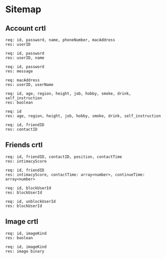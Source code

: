 # Sitemap

## Account crtl

```/api/account/register by POST
req: id, password, name, phoneNumber, macAddress
res: userID
```

```/api/account/login - by POST
req: id, password  
res: userID, name
```

```/api/account/delete - by DELTE
req: id, password
res: message
```

```/api/account/findUser - by GET
req: macAddress
res: userID, userName
```

```/api/account/updateProfile - by POST
req: id, age, region, height, job, hobby, smoke, drink, self_instruction
res: boolean
```

```/api/account/downloadProfile - by GET
req: id
res: age, region, height, job, hobby, smoke, drink, self_instruction
```

```/api/friend/getContactID - by GET
req: id, friendID
res: contactID
```

## Friends crtl

```/api/friend/addContact - by POST
req: id, friendID, contactID, position, contactTime
res: intimacyScore
```

```/api/friend/getIntimacy - by GET
req: id, friendID
res: intimacyScore, contactTime: array<number>, continueTime: array<number>
```

```/api/friend/addBlockUser - by PUT
req: id, blockUserId
res: blockUserId
```

```/api/friend/deleteBlockUser - by DELETE
req: id, unblockUserId
res: blockUserId
```

## Image crtl

```/api/image/uploadProfile - by POST
req: id, imageKind
res: boolean
```

```/api/image/downloadProfile - by GET
req: id, imageKind
res: image binary
```

